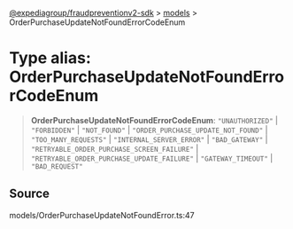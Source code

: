 [@expediagroup/fraudpreventionv2-sdk](../../index.md) > [models](../index.md) > OrderPurchaseUpdateNotFoundErrorCodeEnum

# Type alias: OrderPurchaseUpdateNotFoundErrorCodeEnum

> **OrderPurchaseUpdateNotFoundErrorCodeEnum**: `"UNAUTHORIZED"` \| `"FORBIDDEN"` \| `"NOT_FOUND"` \| `"ORDER_PURCHASE_UPDATE_NOT_FOUND"` \| `"TOO_MANY_REQUESTS"` \| `"INTERNAL_SERVER_ERROR"` \| `"BAD_GATEWAY"` \| `"RETRYABLE_ORDER_PURCHASE_SCREEN_FAILURE"` \| `"RETRYABLE_ORDER_PURCHASE_UPDATE_FAILURE"` \| `"GATEWAY_TIMEOUT"` \| `"BAD_REQUEST"`

## Source

models/OrderPurchaseUpdateNotFoundError.ts:47
